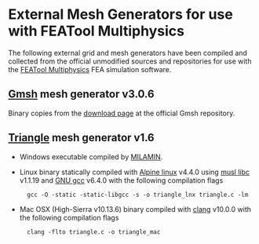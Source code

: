 External Mesh Generators for use with FEATool Multiphysics
==========================================================

The following external grid and mesh generators have been compiled and
collected from the official unmodified sources and repositories for
use with the [FEATool Multiphysics](https://www.featool.com) FEA
simulation software.


[Gmsh](http://gmsh.info/) mesh generator v3.0.6
-----------------------------------------------

Binary copies from the [download page](http://gmsh.info/bin/) at the
official Gmsh repository.


[Triangle](https://www.cs.cmu.edu/~quake/triangle.html) mesh generator v1.6
---------------------------------------------------------------------------

- Windows executable compiled by
  [MILAMIN](http://milamin.sourceforge.net/wp-content/uploads/2012/08/triangle.exe).

- Linux binary statically compiled with
  [Alpine linux](https://www.alpinelinux.org/) v4.4.0 using
  [musl libc](https://www.musl-libc.org/) v1.1.19 and
  [GNU gcc](https://gcc.gnu.org/) v6.4.0 with the following
  compilation flags

        gcc -O -static -static-libgcc -s -o triangle_lnx triangle.c -lm

- Mac OSX (High-Sierra v10.13.6) binary compiled with
  [clang](https://clang.llvm.org/) v10.0.0 with the following
  compilation flags

        clang -flto triangle.c -o triangle_mac
